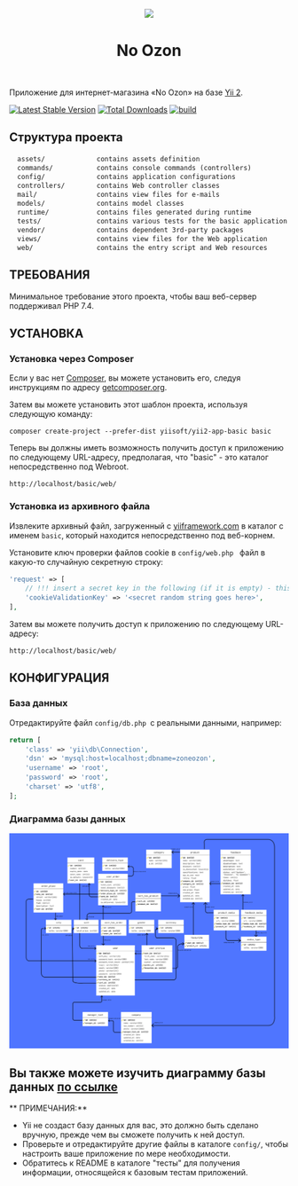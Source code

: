 <p align="center">
    <a href="https://github.com/yiisoft" target="_blank">
        <img src="https://avatars0.githubusercontent.com/u/993323" height="100px">
    </a>
    <h1 align="center">No Ozon</h1>
    <br>
</p>

Приложение для интернет-магазина «No Ozon» на базе [Yii 2](http://www.yiiframework.com/).


[![Latest Stable Version](https://img.shields.io/packagist/v/yiisoft/yii2-app-basic.svg)](https://packagist.org/packages/yiisoft/yii2-app-basic)
[![Total Downloads](https://img.shields.io/packagist/dt/yiisoft/yii2-app-basic.svg)](https://packagist.org/packages/yiisoft/yii2-app-basic)
[![build](https://github.com/yiisoft/yii2-app-basic/workflows/build/badge.svg)](https://github.com/yiisoft/yii2-app-basic/actions?query=workflow%3Abuild)

Структура проекта
-------------------

      assets/             contains assets definition
      commands/           contains console commands (controllers)
      config/             contains application configurations
      controllers/        contains Web controller classes
      mail/               contains view files for e-mails
      models/             contains model classes
      runtime/            contains files generated during runtime
      tests/              contains various tests for the basic application
      vendor/             contains dependent 3rd-party packages
      views/              contains view files for the Web application
      web/                contains the entry script and Web resources



ТРЕБОВАНИЯ
------------

Минимальное требование этого проекта, чтобы ваш веб-сервер поддерживал PHP 7.4.


УСТАНОВКА
------------

### Установка через Composer

Если у вас нет [Composer](http://getcomposer.org/), вы можете установить его, следуя инструкциям
по адресу [getcomposer.org](http://getcomposer.org/doc/00-intro.md#installation-nix).

Затем вы можете установить этот шаблон проекта, используя следующую команду:

~~~
composer create-project --prefer-dist yiisoft/yii2-app-basic basic
~~~

Теперь вы должны иметь возможность получить доступ к приложению по следующему URL-адресу, предполагая, что "basic" - это каталог
непосредственно под Webroot.

~~~
http://localhost/basic/web/
~~~

### Установка из архивного файла

Извлеките архивный файл, загруженный с [yiiframework.com](http://www.yiiframework.com/download/) в
каталог с именем `basic`, который находится непосредственно под веб-корнем.

Установите ключ проверки файлов cookie в `config/web.php ` файл в какую-то случайную секретную строку:

```php
'request' => [
    // !!! insert a secret key in the following (if it is empty) - this is required by cookie validation
    'cookieValidationKey' => '<secret random string goes here>',
],
```

Затем вы можете получить доступ к приложению по следующему URL-адресу:

~~~
http://localhost/basic/web/
~~~

<!--
### Install with Docker

Update your vendor packages

    docker-compose run --rm php composer update --prefer-dist
    
Run the installation triggers (creating cookie validation code)

    docker-compose run --rm php composer install    
    
Start the container

    docker-compose up -d
    
You can then access the application through the following URL:

    http://127.0.0.1:8000

**NOTES:** 
- Minimum required Docker engine version `17.04` for development (see [Performance tuning for volume mounts](https://docs.docker.com/docker-for-mac/osxfs-caching/))
- The default configuration uses a host-volume in your home directory `.docker-composer` for composer caches
-->

КОНФИГУРАЦИЯ
-------------

### База данных

Отредактируйте файл `config/db.php `с реальными данными, например:

```php
return [
    'class' => 'yii\db\Connection',
    'dsn' => 'mysql:host=localhost;dbname=zoneozon',
    'username' => 'root',
    'password' => 'root',
    'charset' => 'utf8',
];
```

### Диаграмма базы данных
<img src="README files/DB NOOZON.png">
<h2>Вы также можете изучить диаграмму базы данных <a href="https://www.figma.com/file/Di4dYvDleGpochnv9TQ9RS/NOOZON-DATA-BASE?node-id=0%3A1&t=82q8BVLk4IM0BTsG-1">по ссылке</a></h2>


** ПРИМЕЧАНИЯ:**
- Yii не создаст базу данных для вас, это должно быть сделано вручную, прежде чем вы сможете получить к ней доступ.
- Проверьте и отредактируйте другие файлы в каталоге `config/`, чтобы настроить ваше приложение по мере необходимости.
- Обратитесь к README в каталоге "тесты" для получения информации, относящейся к базовым тестам приложений.

<!--
TESTING
-------

Tests are located in `tests` directory. They are developed with [Codeception PHP Testing Framework](http://codeception.com/).
By default, there are 3 test suites:

- `unit`
- `functional`
- `acceptance`

Tests can be executed by running

```
vendor/bin/codecept run
```

The command above will execute unit and functional tests. Unit tests are testing the system components, while functional
tests are for testing user interaction. Acceptance tests are disabled by default as they require additional setup since
they perform testing in real browser. 


### Running  acceptance tests

To execute acceptance tests do the following:  

1. Rename `tests/acceptance.suite.yml.example` to `tests/acceptance.suite.yml` to enable suite configuration

2. Replace `codeception/base` package in `composer.json` with `codeception/codeception` to install full-featured
   version of Codeception

3. Update dependencies with Composer 

    ```
    composer update  
    ```

4. Download [Selenium Server](http://www.seleniumhq.org/download/) and launch it:

    ```
    java -jar ~/selenium-server-standalone-x.xx.x.jar
    ```

    In case of using Selenium Server 3.0 with Firefox browser since v48 or Google Chrome since v53 you must download [GeckoDriver](https://github.com/mozilla/geckodriver/releases) or [ChromeDriver](https://sites.google.com/a/chromium.org/chromedriver/downloads) and launch Selenium with it:

    ```
    # for Firefox
    java -jar -Dwebdriver.gecko.driver=~/geckodriver ~/selenium-server-standalone-3.xx.x.jar
    
    # for Google Chrome
    java -jar -Dwebdriver.chrome.driver=~/chromedriver ~/selenium-server-standalone-3.xx.x.jar
    ``` 
    
    As an alternative way you can use already configured Docker container with older versions of Selenium and Firefox:
    
    ```
    docker run --net=host selenium/standalone-firefox:2.53.0
    ```

5. (Optional) Create `yii2basic_test` database and update it by applying migrations if you have them.

   ```
   tests/bin/yii migrate
   ```

   The database configuration can be found at `config/test_db.php`.


6. Start web server:

    ```
    tests/bin/yii serve
    ```

7. Now you can run all available tests

   ```
   # run all available tests
   vendor/bin/codecept run

   # run acceptance tests
   vendor/bin/codecept run acceptance

   # run only unit and functional tests
   vendor/bin/codecept run unit,functional
   ```

### Code coverage support

By default, code coverage is disabled in `codeception.yml` configuration file, you should uncomment needed rows to be able
to collect code coverage. You can run your tests and collect coverage with the following command:

```
#collect coverage for all tests
vendor/bin/codecept run --coverage --coverage-html --coverage-xml

#collect coverage only for unit tests
vendor/bin/codecept run unit --coverage --coverage-html --coverage-xml

#collect coverage for unit and functional tests
vendor/bin/codecept run functional,unit --coverage --coverage-html --coverage-xml
```

You can see code coverage output under the `tests/_output` directory.
-->
